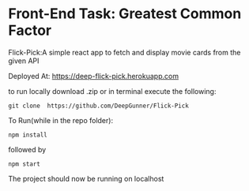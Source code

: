 # Front-End Task: Greatest Common Factor


Flick-Pick:A simple react app to fetch and display movie cards from the given API

  

Deployed At: https://deep-flick-pick.herokuapp.com

to run locally download .zip or in terminal execute the following:

`git clone  https://github.com/DeepGunner/Flick-Pick`


To Run(while in the repo folder): 

`npm install`


followed by


`npm start`



The project should now be running on localhost
